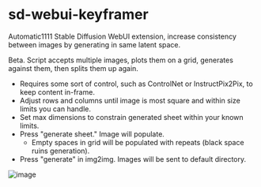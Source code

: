 # sd-webui-keyframer
Automatic1111 Stable Diffusion WebUI extension, increase consistency between images by generating in same latent space.

Beta. Script accepts multiple images, plots them on a grid, generates against them, then splits them up again.

- Requires some sort of control, such as ControlNet or InstructPix2Pix, to keep content in-frame.
- Adjust rows and columns until image is most square and within size limits you can handle.
- Set max dimensions to constrain generated sheet within your known limits.
- Press "generate sheet." Image will populate.
   - Empty spaces in grid will be populated with repeats (black space ruins generation).
- Press "generate" in img2img. Images will be sent to default directory.

![image](https://user-images.githubusercontent.com/93007558/224556800-47ac4610-7603-4c36-a7c2-66b3e6b3091d.png)
